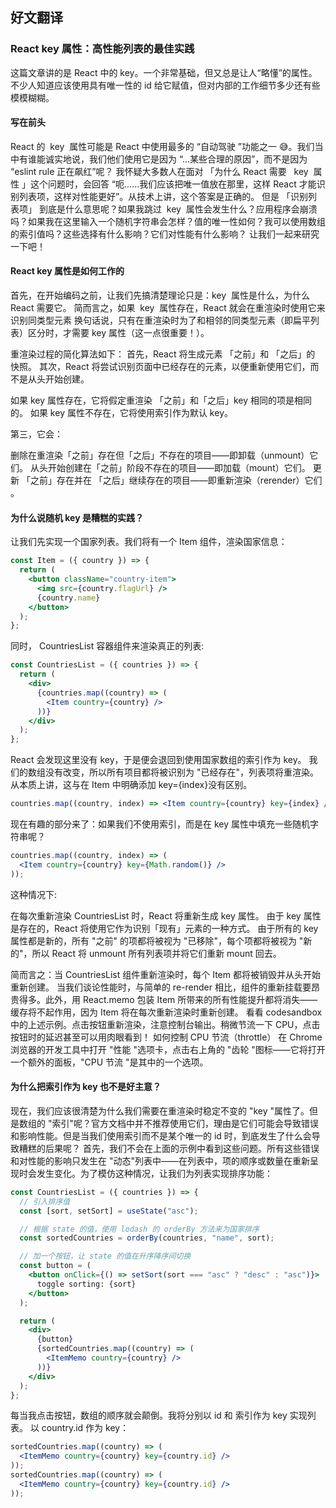 ## 好文翻译

### React key 属性：高性能列表的最佳实践

这篇文章讲的是 React 中的 key。一个非常基础，但又总是让人“略懂”的属性。不少人知道应该使用具有唯一性的 id 给它赋值，但对内部的工作细节多少还有些模模糊糊。

#### 写在前头

React 的  key  属性可能是 React 中使用最多的 “自动驾驶 ”功能之一 😅。我们当中有谁能诚实地说，我们他们使用它是因为 “...某些合理的原因”，而不是因为 “eslint rule 正在飙红”呢？
我怀疑大多数人在面对 「为什么 React 需要   key  属性 」这个问题时，会回答 “呃......我们应该把唯一值放在那里，这样 React 才能识别列表项，这样对性能更好”。从技术上讲，这个答案是正确的。 但是 「识别列表项」 到底是什么意思呢？如果我跳过  key  属性会发生什么？应用程序会崩溃吗？如果我在这里输入一个随机字符串会怎样？值的唯一性如何？我可以使用数组的索引值吗？这些选择有什么影响？它们对性能有什么影响？ 让我们一起来研究一下吧！

#### React key 属性是如何工作的

首先，在开始编码之前，让我们先搞清楚理论只是：key  属性是什么，为什么 React 需要它。 简而言之，如果  key  属性存在，React 就会在重渲染时使用它来识别同类型元素
换句话说，只有在重渲染时为了和相邻的同类型元素（即扁平列表）区分时，才需要 key 属性（这一点很重要！）。

重渲染过程的简化算法如下：
首先，React 将生成元素 「之前」和 「之后」的 快照。
其次，React 将尝试识别页面中已经存在的元素，以便重新使用它们，而不是从头开始创建。

如果 key 属性存在，它将假定重渲染 「之前」和「之后」key 相同的项是相同的。
如果 key 属性不存在，它将使用索引作为默认 key。

第三，它会：

删除在重渲染「之前」存在但「之后」不存在的项目——即卸载（unmount）它们。
从头开始创建在「之前」阶段不存在的项目——即加载（mount）它们。
更新 「之前」存在并在 「之后」继续存在的项目——即重新渲染（rerender）它们 。

#### 为什么说随机 key 是糟糕的实践？

让我们先实现一个国家列表。我们将有一个 Item 组件，渲染国家信息：

```jsx
const Item = ({ country }) => {
  return (
    <button className="country-item">
      <img src={country.flagUrl} />
      {country.name}
    </button>
  );
};
```

同时， CountriesList 容器组件来渲染真正的列表:

```jsx
const CountriesList = ({ countries }) => {
  return (
    <div>
      {countries.map((country) => (
        <Item country={country} />
      ))}
    </div>
  );
};
```

React 会发现这里没有 key，于是便会退回到使用国家数组的索引作为 key。
我们的数组没有改变，所以所有项目都将被识别为 "已经存在"，列表项将重渲染。
从本质上讲，这与在 Item 中明确添加 key={index}没有区别。

```jsx
countries.map((country, index) => <Item country={country} key={index} />);
```

现在有趣的部分来了：如果我们不使用索引，而是在 key 属性中填充一些随机字符串呢？

```jsx
countries.map((country, index) => (
  <Item country={country} key={Math.random()} />
));
```

这种情况下:

在每次重新渲染 CountriesList 时，React 将重新生成 key 属性。
由于 key 属性是存在的，React 将使用它作为识别「现有」元素的一种方式。
由于所有的 key 属性都是新的，所有 "之前" 的项都将被视为 "已移除"，每个项都将被视为 "新的"，所以 React 将 unmount 所有列表项并将它们重新 mount 回去。

简而言之：当 CountriesList 组件重新渲染时，每个 Item 都将被销毁并从头开始重新创建。
当我们谈论性能时，与简单的 re-render 相比，组件的重新挂载要昂贵得多。此外，用 React.memo 包装 Item 所带来的所有性能提升都将消失——缓存将不起作用，因为 Item 将在每次重新渲染时重新创建。
看看 codesandbox 中的上述示例。点击按钮重新渲染，注意控制台输出。稍微节流一下 CPU，点击按钮时的延迟甚至可以用肉眼看到！
如何控制 CPU 节流（throttle）
在 Chrome 浏览器的开发工具中打开 "性能 "选项卡，点击右上角的 "齿轮 "图标——它将打开一个额外的面板，"CPU 节流 "是其中的一个选项。

#### 为什么把索引作为 key 也不是好主意？

现在，我们应该很清楚为什么我们需要在重渲染时稳定不变的 "key "属性了。但是数组的 "索引"呢？官方文档中并不推荐使用它们，理由是它们可能会导致错误和影响性能。但是当我们使用索引而不是某个唯一的 id 时，到底发生了什么会导致糟糕的后果呢？
首先，我们不会在上面的示例中看到这些问题。所有这些错误和对性能的影响只发生在 "动态"列表中——在列表中，项的顺序或数量在重新呈现时会发生变化。为了模仿这种情况，让我们为列表实现排序功能：

```jsx
const CountriesList = ({ countries }) => {
  // 引入排序值
  const [sort, setSort] = useState("asc");

  // 根据 state 的值，使用 lodash 的 orderBy 方法来为国家排序
  const sortedCountries = orderBy(countries, "name", sort);

  // 加一个按钮，让 state 的值在升序降序间切换
  const button = (
    <button onClick={() => setSort(sort === "asc" ? "desc" : "asc")}>
      toggle sorting: {sort}
    </button>
  );

  return (
    <div>
      {button}
      {sortedCountries.map((country) => (
        <ItemMemo country={country} />
      ))}
    </div>
  );
};
```

每当我点击按钮，数组的顺序就会颠倒。我将分别以 id 和 索引作为 key 实现列表。
以 country.id 作为 key：

```jsx
sortedCountries.map((country) => (
  <ItemMemo country={country} key={country.id} />
));
sortedCountries.map((country) => (
  <ItemMemo country={country} key={country.id} />
));
```
